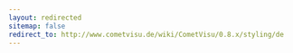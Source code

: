 ```yaml
---
layout: redirected
sitemap: false
redirect_to: http://www.cometvisu.de/wiki/CometVisu/0.8.x/styling/de
---
```


